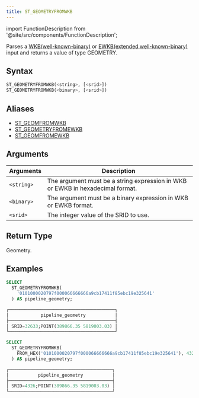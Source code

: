 ```yaml
---
title: ST_GEOMETRYFROMWKB
---
```

import FunctionDescription from '@site/src/components/FunctionDescription';

<FunctionDescription description="Introduced or updated: v1.2.395"/>

Parses a [WKB(well-known-binary)](https://en.wikipedia.org/wiki/Well-known_text_representation_of_geometry#Well-known_binary) or [EWKB(extended well-known-binary)](https://postgis.net/docs/ST_GeomFromEWKB.html) input and returns a value of type GEOMETRY.

## Syntax

```sql
ST_GEOMETRYFROMWKB(<string>, [<srid>])
ST_GEOMETRYFROMWKB(<binary>, [<srid>])
```

## Aliases

- [ST_GEOMFROMWKB](st-geomfromwkb.md)
- [ST_GEOMETRYFROMEWKB](st-geometryfromewkb.md)
- [ST_GEOMFROMEWKB](st-geomfromewkb.md)

## Arguments

| Arguments   | Description                                                                    |
|-------------|--------------------------------------------------------------------------------|
| `<string>`  | The argument must be a string expression in WKB or EWKB in hexadecimal format. |
| `<binary>`  | The argument must be a binary expression in WKB or EWKB format.                |
| `<srid>`    | The integer value of the SRID to use.                                          |

## Return Type

Geometry.

## Examples

```sql
SELECT
  ST_GEOMETRYFROMWKB(
    '0101000020797f000066666666a9cb17411f85ebc19e325641'
  ) AS pipeline_geometry;

┌────────────────────────────────────────┐
│            pipeline_geometry           │
├────────────────────────────────────────┤
│ SRID=32633;POINT(389866.35 5819003.03) │
└────────────────────────────────────────┘

SELECT
  ST_GEOMETRYFROMWKB(
    FROM_HEX('0101000020797f000066666666a9cb17411f85ebc19e325641'), 4326
  ) AS pipeline_geometry;

┌───────────────────────────────────────┐
│           pipeline_geometry           │
├───────────────────────────────────────┤
│ SRID=4326;POINT(389866.35 5819003.03) │
└───────────────────────────────────────┘
```
